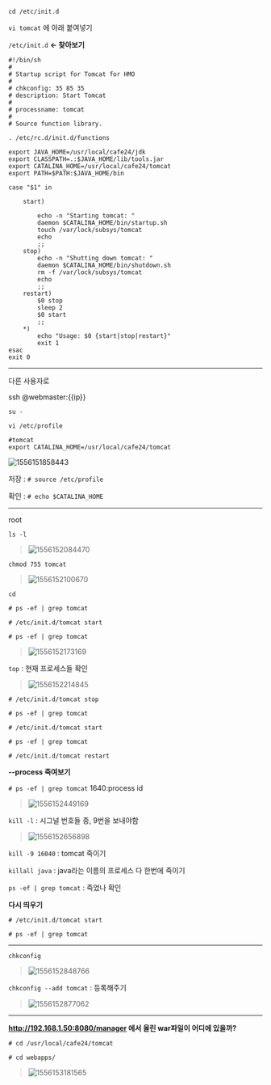 `cd /etc/init.d`

`vi tomcat` 에 아래 붙여넣기

`/etc/init.d` **<- 찾아보기**

```
#!/bin/sh 
# 
# Startup script for Tomcat for HMO
# 
# chkconfig: 35 85 35 
# description: Start Tomcat 
# 
# processname: tomcat 
# 
# Source function library. 

. /etc/rc.d/init.d/functions 

export JAVA_HOME=/usr/local/cafe24/jdk
export CLASSPATH=.:$JAVA_HOME/lib/tools.jar
export CATALINA_HOME=/usr/local/cafe24/tomcat
export PATH=$PATH:$JAVA_HOME/bin

case "$1" in 

	start) 

		echo -n "Starting tomcat: " 
		daemon $CATALINA_HOME/bin/startup.sh 
		touch /var/lock/subsys/tomcat
		echo
		;; 
	stop) 
		echo -n "Shutting down tomcat: " 
		daemon $CATALINA_HOME/bin/shutdown.sh 
		rm -f /var/lock/subsys/tomcat
		echo 
		;; 
	restart) 
		$0 stop
		sleep 2 
		$0 start 
		;; 
	*) 
		echo "Usage: $0 {start|stop|restart}" 
		exit 1 
esac 
exit 0

```

---

다른 사용자로

ssh @webmaster:{{ip}}

`su -`

`vi /etc/profile`

```shell
#tomcat
export CATALINA_HOME=/usr/local/cafe24/tomcat
```

![1556151858443](assets/1556151858443.png)

저장 : `# source /etc/profile`

확인 : `# echo $CATALINA_HOME`

---

root

`ls -l`

> ![1556152084470](assets/1556152084470.png)

`chmod 755 tomcat`

> ![1556152100670](assets/1556152100670.png)

`cd`

`# ps -ef | grep tomcat`

`# /etc/init.d/tomcat start`

`# ps -ef | grep tomcat`

> ![1556152173169](assets/1556152173169.png)



`top` : 현재 프로세스들 확인

> ![1556152214845](assets/1556152214845.png)



`# /etc/init.d/tomcat stop`

`# ps -ef | grep tomcat`

`# /etc/init.d/tomcat start`

`# ps -ef | grep tomcat`

`# /etc/init.d/tomcat restart`

**--process 죽여보기**

`# ps -ef | grep tomcat`     1640:process id

> ![1556152449169](assets/1556152449169.png)

`kill -l`   : 시그널 번호들 중, 9번을 보내야함

> ![1556152656898](assets/1556152656898.png)

`kill -9 16040` : tomcat 죽이기

`killall java` : java라는 이름의 프로세스 다 한번에 죽이기

`ps -ef | grep tomcat`  : 죽었나 확인

**다시 띄우기**

`# /etc/init.d/tomcat start`

`# ps -ef | grep tomcat`

---

`chkconfig`

> ![1556152848766](assets/1556152848766.png)

`chkconfig --add tomcat`  : 등록해주기

> ![1556152877062](assets/1556152877062.png)

---

**<http://192.168.1.50:8080/manager> 에서 올린 war파일이 어디에 있을까?**

`# cd /usr/local/cafe24/tomcat`

`# cd webapps/`

> ![1556153181565](assets/1556153181565.png)




